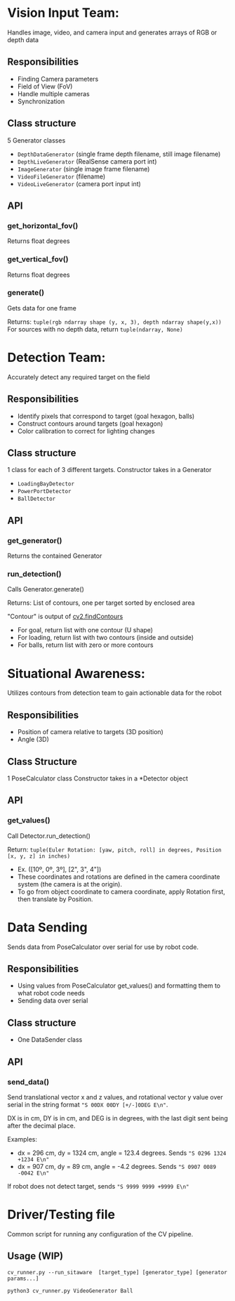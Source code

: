 # Vision Input Team:
Handles image, video, and camera input and generates arrays of RGB or depth data

## Responsibilities
- Finding Camera parameters
- Field of View (FoV)
- Handle multiple cameras
- Synchronization

## Class structure
5 Generator classes
- `DepthDataGenerator` (single frame depth filename, still image filename)
- `DepthLiveGenerator` (RealSense camera port int)
- `ImageGenerator` (single image frame filename)
- `VideoFileGenerator` (filename)
- `VideoLiveGenerator` (camera port input int)

## API
### get_horizontal_fov()
Returns float degrees

### get_vertical_fov()
Returns float degrees

### generate()
Gets data for one frame

Returns: `tuple(rgb ndarray shape (y, x, 3), depth ndarray shape(y,x))`
For sources with no depth data, return `tuple(ndarray, None)`


# Detection Team:
Accurately detect any required target on the field

## Responsibilities
- Identify pixels that correspond to target (goal hexagon, balls)
- Construct contours around targets (goal hexagon)
- Color calibration to correct for lighting changes

## Class structure
1 class for each of 3 different targets. Constructor takes in a Generator
- `LoadingBayDetector`
- `PowerPortDetector`
- `BallDetector`

## API
### get_generator()
Returns the contained Generator

### run_detection()
Calls Generator.generate()

Returns: List of contours, one per target sorted by enclosed area

"Contour" is output of [cv2.findContours](https://docs.opencv.org/2.4/modules/imgproc/doc/structural_analysis_and_shape_descriptors.html#findcontours)
- For goal, return list with one contour (U shape)
- For loading, return list with two contours (inside and outside)
- For balls, return list with zero or more contours


# Situational Awareness:
Utilizes contours from detection team to gain actionable data for the robot

## Responsibilities
- Position of camera relative to targets (3D position)
- Angle (3D)

## Class Structure
1 PoseCalculator class
Constructor takes in a \*Detector object

## API
### get_values()
Call Detector.run_detection()

Return: `tuple(Euler Rotation: [yaw, pitch, roll] in degrees, Position [x, y, z] in inches)`
- Ex. ([10º, 0º, 3º], [2", 3", 4"])
- These coordinates and rotations are defined in the camera coordinate system (the camera is at the origin).
- To go from object coordinate to camera coordinate, apply Rotation first, then translate by Position.


# Data Sending
Sends data from PoseCalculator over serial for use by robot code.

## Responsibilities
- Using values from PoseCalculator get_values() and formatting them to what robot code needs
- Sending data over serial

## Class structure
- One DataSender class

## API
### send_data()
Send translational vector x and z values, and rotational vector y value over serial in the string format `"S 00DX 00DY [+/-]0DEG E\n"`.

DX is in cm, DY is in cm, and DEG is in degrees, with the last digit sent being after the decimal place.

Examples:
- dx = 296 cm, dy = 1324 cm, angle = 123.4 degrees. Sends `"S 0296 1324 +1234 E\n"`
- dx = 907 cm, dy = 89 cm, angle = -4.2 degrees. Sends `"S 0907 0089 -0042 E\n"`

If robot does not detect target, sends `"S 9999 9999 +9999 E\n"`


# Driver/Testing file
Common script for running any configuration of the CV pipeline.  

## Usage (WIP)
`cv_runner.py --run_sitaware  [target_type] [generator_type] [generator params...]`

`python3 cv_runner.py VideoGenerator Ball`

